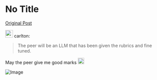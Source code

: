 # No Title

[Original Post](https://discourse.onlinedegree.iitm.ac.in/t/164277/644)

<aside class="quote group-ds-students" data-username="carlton" data-post="643" data-topic="164277">
<div class="title">
<div class="quote-controls"></div>
<img alt="" width="24" height="24" src="https://dub1.discourse-cdn.com/flex013/user_avatar/discourse.onlinedegree.iitm.ac.in/carlton/48/56317_2.png" class="avatar"> carlton:</div>
<blockquote>
<p>The peer will be an LLM that has been given the rubrics and fine tuned.</p>
</blockquote>
</aside>
<p>May the peer give me good marks <img src="https://emoji.discourse-cdn.com/google/slight_smile.png?v=12" title=":slight_smile:" class="emoji" alt=":slight_smile:" loading="lazy" width="20" height="20"></p>

![Image](https://dub1.discourse-cdn.com/flex013/user_avatar/discourse.onlinedegree.iitm.ac.in/carlton/48/56317_2.png)